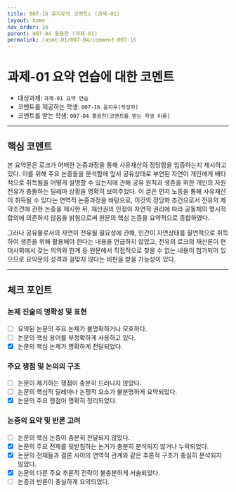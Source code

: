 ```yaml
---
title: 007-16 윤지우의 코멘트c (과제-01) 
layout: home
nav_order: 16
parent: 007-04 홍용찬 (과제-01)
permalink: /asmt-01/007-04/comment-007-16
---
```


# 과제-01 요약 연습에 대한 코멘트

- 대상과제: `과제-01 요약 연습`
- 코멘트를 제공하는 학생: `007-16 윤지우(작성자)` 
- 코멘트를 받는 학생: `007-04 홍용찬(코멘트를 받는 학생 이름)` 

---

## 핵심 코멘트

본 요약문은 로크가 어떠한 논증과정을 통해 사유재산의 정당함을 입증하는지 제시하고 있다. 이를 위해 주요 논증들을 분석함에 앞서 공유상태로 부연된 자연이 개인에게 배타적으로 취득됨을 어떻게 설명할 수 있는지에 관해 공유 원칙과 생존을 위한 개인의 자원 전유가 충돌하는 딜레마 상황을 명확히 보여주었다. 이 글은 먼저 노동을 통해 사유재산이 취득될 수 있다는 연역적 논증과정을 바탕으로, 이것의 정당화 조건으로서 전유의 제약조건에 관한 논증을 제시한 뒤, 재산권의 인정이 자연적 권리에 따라 공동체의 명시적 합의에 의존하지 않음을 밝힘으로써 원문의 핵심 논증을 요약적으로 종합하였다.

그러나 공유물로서의 자연이 전유될 필요성에 관해, 인간이 자연상태를 필연적으로 취득하여 생존을 위해 활용해야 한다는 내용을 언급하지 않았고, 전유의 로크의 재산론이 현대사회에서 갖는 의의와 한계 등 원문에서 직접적으로 찾을 수 없는 내용이 첨가되어 있으므로 요약문의 성격과 걸맞지 않다는 비판을 받을 가능성이 있다.

---

## 체크 포인트

### 논제 진술의 명확성 및 표현  
- [ ] 요약된 논문의 주요 논제가 불명확하거나 모호하다.  
- [ ] 논문의 핵심 용어를 부정확하게 사용하고 있다.  
- [x] 논문의 핵심 논제가 명확하게 전달되었다.  

### 주요 쟁점 및 논의의 구조  
- [ ] 논문이 제기하는 쟁점이 충분히 드러나지 않았다.  
- [ ] 논문의 핵심적 딜레마나 논쟁적 요소가 불분명하게 요약되었다.  
- [x] 논문의 주요 쟁점이 명확히 정리되었다.  

### 논증의 요약 및 반론 고려  
- [ ] 논문의 핵심 논증이 충분히 전달되지 않았다.  
- [x] 논문의 주요 전제를 뒷받침하는 논거가 충분히 분석되지 않거나 누락되었다.  
- [x] 논문의 전제들과 결론 사이의 연역적 관계와 같은 추론적 구조가 충실히 분석되지 않았다.  
- [x] 논문의 다른 주요 추론적 전략이 불충분하게 서술되었다.
- [ ] 논증과 반론이 충실하게 요약되었다. 